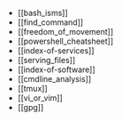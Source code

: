 - [[bash_isms]]
- [[find_command]]
- [[freedom_of_movement]]
- [[powershell_cheatsheet]]
- [[index-of-services]]
- [[serving_files]]
- [[index-of-software]]
- [[cmdline_analysis]]
- [[tmux]]
- [[vi_or_vim]]
- [[gpg]]


